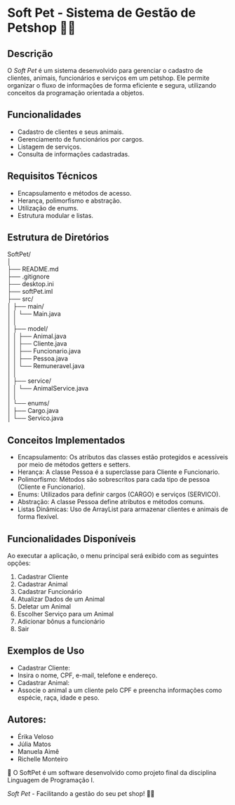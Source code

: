 # Soft Pet - Sistema de Gestão de Petshop 🐶🐱

## Descrição
O *Soft Pet* é um sistema desenvolvido para gerenciar o cadastro de clientes, animais, funcionários e serviços em um petshop. Ele permite organizar o fluxo de informações de forma eficiente e segura, utilizando conceitos da programação orientada a objetos.

## Funcionalidades
- Cadastro de clientes e seus animais.
- Gerenciamento de funcionários por cargos.
- Listagem de serviços.
- Consulta de informações cadastradas.

## Requisitos Técnicos
- Encapsulamento e métodos de acesso.
- Herança, polimorfismo e abstração.
- Utilização de enums.
- Estrutura modular e listas.

## Estrutura de Diretórios

SoftPet/ <br>
│ <br>
├── README.md <br>
├── .gitignore <br>
├── desktop.ini <br>
├── softPet.iml <br>
├── src/ <br>
│   ├── main/ <br>
│   │   └── Main.java <br>
│   │ <br>
│   ├── model/ <br>
│   │   ├── Animal.java <br>
│   │   ├── Cliente.java <br>
│   │   ├── Funcionario.java <br>
│   │   ├── Pessoa.java <br>
│   │   └── Remuneravel.java <br>
│   │ <br>
│   ├── service/ <br>
│   │   └── AnimalService.java <br>
│   │ <br>
│   └── enums/ <br>
│       ├── Cargo.java <br>
│       └── Servico.java <br>

## Conceitos Implementados
- Encapsulamento: Os atributos das classes estão protegidos e acessíveis por meio de métodos getters e setters.
- Herança: A classe Pessoa é a superclasse para Cliente e Funcionario.
- Polimorfismo: Métodos são sobrescritos para cada tipo de pessoa (Cliente e Funcionario).
- Enums: Utilizados para definir cargos (CARGO) e serviços (SERVICO).
- Abstração: A classe Pessoa define atributos e métodos comuns.
- Listas Dinâmicas: Uso de ArrayList para armazenar clientes e animais de forma flexível.


## Funcionalidades Disponíveis
Ao executar a aplicação, o menu principal será exibido com as seguintes opções:

1. Cadastrar Cliente
2. Cadastrar Animal
3. Cadastrar Funcionário
4. Atualizar Dados de um Animal
5. Deletar um Animal
6. Escolher Serviço para um Animal
7. ⁠Adicionar bônus a funcionário
7. Sair

## Exemplos de Uso
- Cadastrar Cliente:
- Insira o nome, CPF, e-mail, telefone e endereço.
- Cadastrar Animal:
- ⁠Associe o animal a um cliente pelo CPF e preencha informações como espécie, raça, idade e peso.

## Autores:
- Érika Veloso
- ⁠Júlia Matos
- ⁠Manuela Aimê
- ⁠Richelle Monteiro

👾 O SoftPet é um software desenvolvido como projeto final da disciplina Linguagem de Programação I.

*Soft Pet* - Facilitando a gestão do seu pet shop! 🐶🐱
